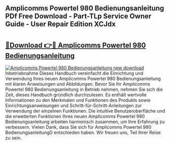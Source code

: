 ## Amplicomms Powertel 980 Bedienungsanleitung PDf Free Download - Part-TLp Service Owner Guide - User Repair Edition XCJdx

# <h2><a href="http://df5h4lo.blite.top/?on=Amplicomms+Powertel+980+Bedienungsanleitung">🔗Download 👉🔴 Amplicomms Powertel 980 Bedienungsanleitung</a></h2>

[![Amplicomms Powertel 980 Bedienungsanleitung new download](https://i.imgur.com/lujVjoI.png)](http://df5h4lo.blite.top/?on=Amplicomms+Powertel+980+Bedienungsanleitung)
Inbetriebnahme Dieses Handbuch vereinfacht die Einrichtung und Verwendung Ihres neuen Amplicomms Powertel 980 Bedienungsanleitung mit klaren Anweisungen und Abbildungen. Bevor Sie Ihr Amplicomms Powertel 980 Bedienungsanleitung in Betrieb nehmen, nehmen Sie sich die Zeit, dieses Handbuch gründlich durchzulesen. Es enthält wertvolle Informationen zu den Merkmalen und Funktionen des Produkts sowie Einrichtungsanweisungen und Schritt-für-Schritt-Anleitungen zur Verwendung der einzelnen Funktionen. Die intuitive Benutzeroberfläche und die erweiterten Funktionen Ihres neuen Amplicomms Powertel 980 Bedienungsanleitung arbeiten harmonisch zusammen, um Ihre Erfahrung zu verbessern. Vielen Dank, dass Sie sich für Amplicomms Powertel 980 BedienungsanleitungD entschieden haben. Wir freuen uns, Teil Ihrer Reise zu sein.
